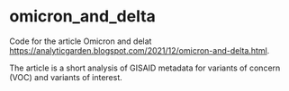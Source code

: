 # omicron_and_delta

Code for the article Omicron and delat https://analyticgarden.blogspot.com/2021/12/omicron-and-delta.html.

The article is a short analysis of GISAID metadata for variants of concern (VOC) and variants of interest.

